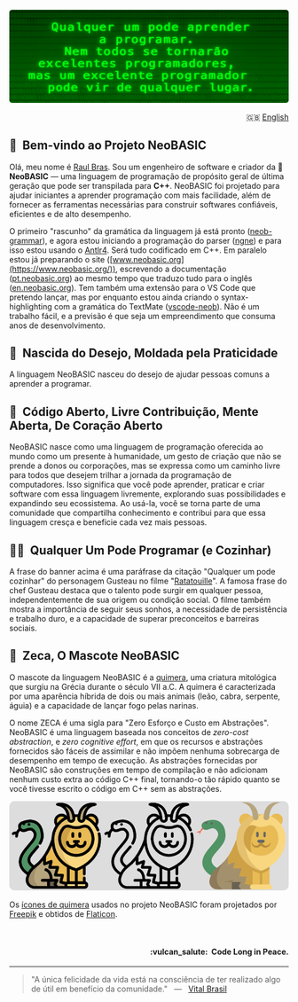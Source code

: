 ![NeoBASIC banner](https://raw.githubusercontent.com/neobasic/.github/main/assets/profile-banner_pt.png)

<p align="right">🇬🇧 <a href="https://github.com/neobasic">English</a></p>

## 🤗&nbsp; Bem-vindo ao Projeto NeoBASIC

Olá, meu nome é [Raul Bras](https://github.com/teknolista). Sou um engenheiro de software e criador da 🔰 **NeoBASIC** — uma linguagem de programação de propósito geral de última geração que pode ser transpilada para **C++**. NeoBASIC foi projetado para ajudar iniciantes a aprender programação com mais facilidade, além de fornecer as ferramentas necessárias para construir softwares confiáveis, eficientes e de alto desempenho.

O primeiro "rascunho" da gramática da linguagem já está pronto ([neob-grammar](https://github.com/neobasic/neob-grammar)), e agora estou iniciando a programação do parser ([ngne](https://github.com/neobasic/ngne)) e para isso estou usando o [Antlr4](https://www.antlr.org/). Será tudo codificado em C++. Em paralelo estou já preparando o site ([www.neobasic.org](https://www.neobasic.org/)), escrevendo a documentação ([pt.neobasic.org](https://pt.neobasic.org/)) ao mesmo tempo que traduzo tudo para o inglês ([en.neobasic.org](https://en.neobasic.org/)). Tem também uma extensão para o VS Code que pretendo lançar, mas por enquanto estou ainda criando o syntax-highlighting com a gramática do TextMate ([vscode-neob](https://github.com/neobasic/vscode-neob)). Não é um trabalho fácil, e a previsão é que seja um empreendimento que consuma anos de desenvolvimento.

## 🔰&nbsp; Nascida do Desejo, Moldada pela Praticidade

A linguagem NeoBASIC nasceu do desejo de ajudar pessoas comuns a aprender a programar.

## 💖&nbsp; Código Aberto, Livre Contribuição, Mente Aberta, De Coração Aberto

NeoBASIC nasce como uma linguagem de programação oferecida ao mundo como um presente à humanidade, um gesto de criação que não se prende a donos ou corporações, mas se expressa como um caminho livre para todos que desejem trilhar a jornada da programação de computadores. Isso significa que você pode aprender, praticar e criar software com essa linguagem livremente, explorando suas possibilidades e expandindo seu ecossistema. Ao usá-la, você se torna parte de uma comunidade que compartilha conhecimento e contribui para que essa linguagem cresça e beneficie cada vez mais pessoas.

## 👨‍🍳&nbsp; Qualquer Um Pode Programar (e Cozinhar)

A frase do banner acima é uma paráfrase da citação "Qualquer um pode cozinhar" do personagem Gusteau no filme "[Ratatouille](https://pt.wikipedia.org/wiki/Ratatouille_(filme))". A famosa frase do chef Gusteau destaca que o talento pode surgir em qualquer pessoa, independentemente de sua origem ou condição social. O filme também mostra a importância de seguir seus sonhos, a necessidade de persistência e trabalho duro, e a capacidade de superar preconceitos e barreiras sociais. 

## 🦁&nbsp; Zeca, O Mascote NeoBASIC

O mascote da linguagem NeoBASIC é a [quimera](https://pt.wikipedia.org/wiki/Quimera), uma criatura mitológica que surgiu na Grécia durante o século VII a.C. A quimera é caracterizada por uma aparência híbrida de dois ou mais animais (leão, cabra, serpente, águia) e a capacidade de lançar fogo pelas narinas.

O nome ZECA é uma sigla para "Zero Esforço e Custo em Abstrações". NeoBASIC é uma linguagem baseada nos conceitos de *zero-cost abstraction*,  e *zero cognitive effort*, em que os recursos e abstrações fornecidos são fáceis de assimilar e não impõem nenhuma sobrecarga de desempenho em tempo de execução. As abstrações fornecidas por NeoBASIC são construções em tempo de compilação e não adicionam nenhum custo extra ao código C++ final, tornando-o tão rápido quanto se você tivesse escrito o código em C++ sem as abstrações.

<p align="center"><img src="https://raw.githubusercontent.com/neobasic/.github/main/assets/chimera_icons.png" alt="Ícones de quimera adotos no projeto."></p>

Os [ícones de quimera](https://www.flaticon.com/free-icon/chimera_477118) usados ​​no projeto NeoBASIC foram projetados por [Freepik](https://www.flaticon.com/authors/freepik) e obtidos de [Flaticon](https://www.flaticon.com/).


<br />

<h4 align="right">:vulcan_salute:&nbsp; Code Long in Peace.</h4>

- - -

> "A única felicidade da vida está na consciência de ter realizado algo de útil em benefício da comunidade." &nbsp; — &nbsp; <a href="https://pt.wikipedia.org/wiki/Vital_Brazil">Vital Brasil</a>
